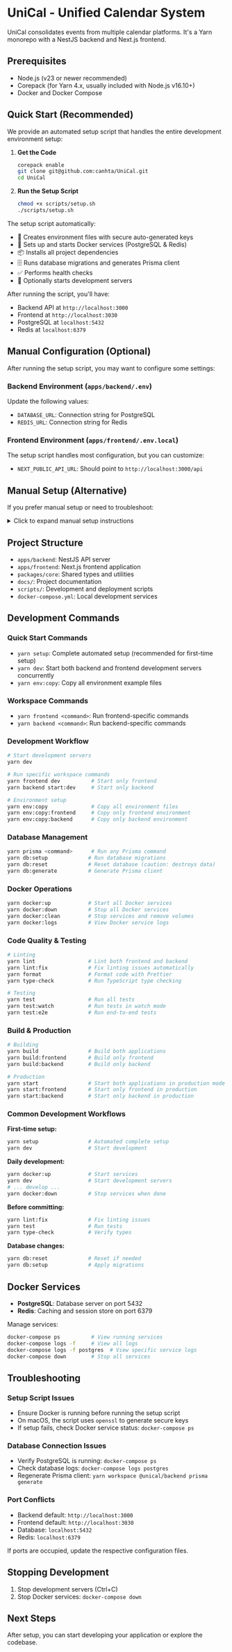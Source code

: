 # UniCal - Unified Calendar System

UniCal consolidates events from multiple calendar platforms. It's a Yarn monorepo with a NestJS backend and Next.js frontend.

## Prerequisites

*   Node.js (v23 or newer recommended)
*   Corepack (for Yarn 4.x, usually included with Node.js v16.10+)
*   Docker and Docker Compose

## Quick Start (Recommended)

We provide an automated setup script that handles the entire development environment setup:

1.  **Get the Code**
    ```bash
    corepack enable
    git clone git@github.com:canhta/UniCal.git
    cd UniCal
    ```

2.  **Run the Setup Script**
    ```bash
    chmod +x scripts/setup.sh
    ./scripts/setup.sh
    ```

The setup script automatically:
- 🔧 Creates environment files with secure auto-generated keys
- 🐳 Sets up and starts Docker services (PostgreSQL & Redis)
- 📦 Installs all project dependencies
- 🗄️ Runs database migrations and generates Prisma client
- ✅ Performs health checks
- 🚀 Optionally starts development servers

After running the script, you'll have:
- Backend API at `http://localhost:3000`
- Frontend at `http://localhost:3030`
- PostgreSQL at `localhost:5432`
- Redis at `localhost:6379`

## Manual Configuration (Optional)

After running the setup script, you may want to configure some settings:

### Backend Environment (`apps/backend/.env`)
Update the following values:
- `DATABASE_URL`: Connection string for PostgreSQL
- `REDIS_URL`: Connection string for Redis

### Frontend Environment (`apps/frontend/.env.local`)
The setup script handles most configuration, but you can customize:
- `NEXT_PUBLIC_API_URL`: Should point to `http://localhost:3000/api`

## Manual Setup (Alternative)

If you prefer manual setup or need to troubleshoot:

<details>
<summary>Click to expand manual setup instructions</summary>

1.  **Install Dependencies**
    ```bash
    yarn install
    ```

2.  **Configure Environment Files**
    ```bash
    # Backend
    cp apps/backend/.env.example apps/backend/.env
    # Frontend  
    cp apps/frontend/.env.example apps/frontend/.env.local
    ```

3.  **Start Docker Services**
    ```bash
    docker-compose up -d
    ```

4.  **Run Database Setup**
    ```bash
    yarn workspace @unical/backend prisma generate
    yarn workspace @unical/backend prisma migrate dev --name init
    ```

5.  **Start Development Servers**
    ```bash
    yarn dev
    ```

</details>

## Project Structure

*   `apps/backend`: NestJS API server
*   `apps/frontend`: Next.js frontend application
*   `packages/core`: Shared types and utilities
*   `docs/`: Project documentation
*   `scripts/`: Development and deployment scripts
*   `docker-compose.yml`: Local development services

## Development Commands

### Quick Start Commands
- `yarn setup`: Complete automated setup (recommended for first-time setup)
- `yarn dev`: Start both backend and frontend development servers concurrently
- `yarn env:copy`: Copy all environment example files

### Workspace Commands
- `yarn frontend <command>`: Run frontend-specific commands
- `yarn backend <command>`: Run backend-specific commands

### Development Workflow
```bash
# Start development servers
yarn dev

# Run specific workspace commands
yarn frontend dev          # Start only frontend
yarn backend start:dev     # Start only backend

# Environment setup
yarn env:copy              # Copy all environment files
yarn env:copy:frontend     # Copy only frontend environment
yarn env:copy:backend      # Copy only backend environment
```

### Database Management
```bash
yarn prisma <command>      # Run any Prisma command
yarn db:setup             # Run database migrations
yarn db:reset             # Reset database (caution: destroys data)
yarn db:generate          # Generate Prisma client
```

### Docker Operations
```bash
yarn docker:up            # Start all Docker services
yarn docker:down          # Stop all Docker services  
yarn docker:clean         # Stop services and remove volumes
yarn docker:logs          # View Docker service logs
```

### Code Quality & Testing
```bash
# Linting
yarn lint                 # Lint both frontend and backend
yarn lint:fix             # Fix linting issues automatically
yarn format               # Format code with Prettier
yarn type-check           # Run TypeScript type checking

# Testing
yarn test                 # Run all tests
yarn test:watch           # Run tests in watch mode
yarn test:e2e             # Run end-to-end tests
```

### Build & Production
```bash
# Building
yarn build                # Build both applications
yarn build:frontend       # Build only frontend
yarn build:backend        # Build only backend

# Production
yarn start                # Start both applications in production mode
yarn start:frontend       # Start only frontend in production
yarn start:backend        # Start only backend in production
```

### Common Development Workflows

**First-time setup:**
```bash
yarn setup                # Automated complete setup
yarn dev                  # Start development
```

**Daily development:**
```bash
yarn docker:up            # Start services
yarn dev                  # Start development servers
# ... develop ...
yarn docker:down          # Stop services when done
```

**Before committing:**
```bash
yarn lint:fix             # Fix linting issues
yarn test                 # Run tests
yarn type-check           # Verify types
```

**Database changes:**
```bash
yarn db:reset             # Reset if needed
yarn db:setup             # Apply migrations
```

## Docker Services

*   **PostgreSQL**: Database server on port 5432
*   **Redis**: Caching and session store on port 6379

Manage services:
```bash
docker-compose ps          # View running services
docker-compose logs -f     # View all logs
docker-compose logs -f postgres  # View specific service logs
docker-compose down        # Stop all services
```

## Troubleshooting

### Setup Script Issues
- Ensure Docker is running before running the setup script
- On macOS, the script uses `openssl` to generate secure keys
- If setup fails, check Docker service status: `docker-compose ps`

### Database Connection Issues
- Verify PostgreSQL is running: `docker-compose ps`
- Check database logs: `docker-compose logs postgres`
- Regenerate Prisma client: `yarn workspace @unical/backend prisma generate`

### Port Conflicts
- Backend default: `http://localhost:3000`
- Frontend default: `http://localhost:3030`
- Database: `localhost:5432`
- Redis: `localhost:6379`

If ports are occupied, update the respective configuration files.

## Stopping Development

1.  Stop development servers (Ctrl+C)
2.  Stop Docker services: `docker-compose down`

## Next Steps

After setup, you can start developing your application or explore the codebase.
